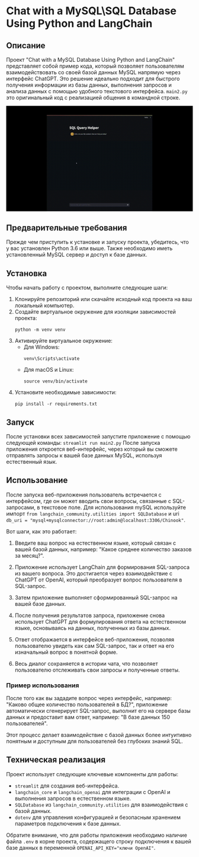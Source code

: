 # Chat with a MySQL\SQL Database Using Python and LangChain

## Описание
Проект "Chat with a MySQL Database Using Python and LangChain" представляет собой пример кода, который позволяет пользователям взаимодействовать со своей базой данных MySQL напрямую через интерфейс ChatGPT. Это решение идеально подходит для быстрого получения информации из базы данных, выполнения запросов и анализа данных с помощью удобного текстового интерфейса.
`main2.py` это оригинальный код с реализацией общения в командной строке.

![Описание GIF](Chat-with-a-MySQLSQL-Database-Using-Python-and-LangChain.gif)


## Предварительные требования
Прежде чем приступить к установке и запуску проекта, убедитесь, что у вас установлен Python 3.6 или выше. Также необходимо иметь установленный MySQL сервер и доступ к базе данных.

## Установка
Чтобы начать работу с проектом, выполните следующие шаги:

1. Клонируйте репозиторий или скачайте исходный код проекта на ваш локальный компьютер.
2. Создайте виртуальное окружение для изоляции зависимостей проекта:
    ```
    python -m venv venv
    ```
3. Активируйте виртуальное окружение:
    - Для Windows:
        ```
        venv\Scripts\activate
        ```
    - Для macOS и Linux:
        ```
        source venv/bin/activate
        ```
4. Установите необходимые зависимости:
    ```
    pip install -r requirements.txt
    ```

## Запуск
После установки всех зависимостей запустите приложение с помощью следующей команды:
    ```
    streamlit run main2.py
    ```
После запуска приложения откроется веб-интерфейс, через который вы сможете отправлять запросы к вашей базе данных MySQL, используя естественный язык.

## Использование

После запуска веб-приложения пользователь встречается с интерфейсом, где он может вводить свои вопросы, связанные с SQL-запросами, в текстовое поле. 
Для использования mySQL используйте импорт  `from langchain_community.utilities import SQLDatabase` и uri `db_uri = "mysql+mysqlconnector://root:admin@localhost:3306/Chinook"`.

Вот шаги, как это работает:

1. Введите ваш вопрос на естественном языке, который связан с вашей базой данных, например: "Какое среднее количество заказов за месяц?".

2. Приложение использует LangChain для формирования SQL-запроса из вашего вопроса. Это достигается через взаимодействие с ChatGPT от OpenAI, который преобразует вопрос пользователя в SQL-запрос.

3. Затем приложение выполняет сформированный SQL-запрос на вашей базе данных.

4. После получения результатов запроса, приложение снова использует ChatGPT для формулирования ответа на естественном языке, основываясь на данных, полученных из базы данных.

5. Ответ отображается в интерфейсе веб-приложения, позволяя пользователю увидеть как сам SQL-запрос, так и ответ на его изначальный вопрос в понятной форме.

6. Весь диалог сохраняется в истории чата, что позволяет пользователю отслеживать свои запросы и полученные ответы.

### Пример использования

После того как вы зададите вопрос через интерфейс, например: "Каково общее количество пользователей в БД?", приложение автоматически сгенерирует SQL-запрос, выполнит его на сервере базы данных и предоставит вам ответ, например: "В базе данных 150 пользователей".

Этот процесс делает взаимодействие с базой данных более интуитивно понятным и доступным для пользователей без глубоких знаний SQL.

## Техническая реализация

Проект использует следующие ключевые компоненты для работы:

- `streamlit` для создания веб-интерфейса.
- `langchain_core` и `langchain_openai` для интеграции с OpenAI и выполнения запросов в естественном языке.
- `SQLDatabase` из `langchain_community.utilities` для взаимодействия с базой данных.
- `dotenv` для управления конфигурацией и безопасным хранением параметров подключения к базе данных.

Обратите внимание, что для работы приложения необходимо наличие файла `.env` в корне проекта, содержащего строку подключения к вашей базе данных в переменной `OPENAI_API_KEY="ключи OpenAI"`.

